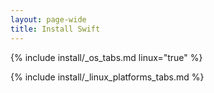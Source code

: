 ```yaml
---
layout: page-wide
title: Install Swift
---
```


{% include install/_os_tabs.md linux="true" %}

{% include install/_linux_platforms_tabs.md %}
